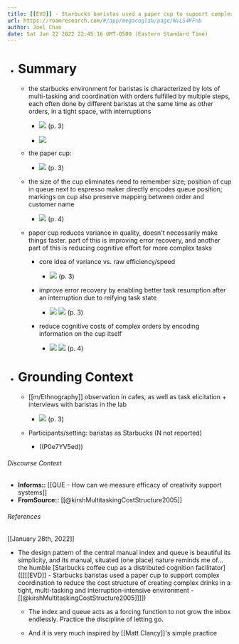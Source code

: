 ```yaml
---
title: [[EVD]] - Starbucks baristas used a paper cup to support complex coordination to reduce the cost structure of creating complex drinks in a tight, multi-tasking and interruption-intensive environment - [[@kirshMultitaskingCostStructure2005]]
url: https://roamresearch.com/#/app/megacoglab/page/WvLS4KFnb
author: Joel Chan
date: Sat Jan 22 2022 22:45:16 GMT-0500 (Eastern Standard Time)
---
```


- # Summary

    - the starbucks environment for baristas is characterized by lots of multi-tasking and coordination with orders fulfilled by multiple steps, each often done by different baristas at the same time as other orders, in a tight space, with interruptions

        - ![](https://firebasestorage.googleapis.com/v0/b/firescript-577a2.appspot.com/o/imgs%2Fapp%2Fmegacoglab%2FMNzP3v_AAw.png?alt=media&token=14d56f99-f452-409a-906b-a5c58cb7b0b1) (p. 3)

        - ![](https://firebasestorage.googleapis.com/v0/b/firescript-577a2.appspot.com/o/imgs%2Fapp%2Fmegacoglab%2FxB9nJa_BEI.png?alt=media&token=68c79463-9525-4794-8eb3-d782e0febb4f)

    - the paper cup:

        - ![](https://firebasestorage.googleapis.com/v0/b/firescript-577a2.appspot.com/o/imgs%2Fapp%2Fmegacoglab%2F4rF_3CuDn2.png?alt=media&token=f16bf228-4e92-432c-9c55-3301ab82ef5e) (p. 3)

    - the size of the cup eliminates need to remember size; position of cup in queue next to espresso maker directly encodes queue position; markings on cup also preserve mapping between order and customer name

        - ![](https://firebasestorage.googleapis.com/v0/b/firescript-577a2.appspot.com/o/imgs%2Fapp%2Fmegacoglab%2FozB51zxPiF.png?alt=media&token=8b2dd0dc-47a9-4040-a5f9-6145f9eb159d) (p. 4)

    - paper cup reduces variance in quality, doesn't necessarily make things faster. part of this is improving error recovery, and another part of this is reducing cognitive effort for more complex tasks

        - core idea of variance vs. raw efficiency/speed

            - ![](https://firebasestorage.googleapis.com/v0/b/firescript-577a2.appspot.com/o/imgs%2Fapp%2Fmegacoglab%2Fj0KwLCz7TH.png?alt=media&token=4ba85d95-80ed-4418-a4cf-efaf4d7eb35d) (p. 3)

        - improve error recovery by enabling better task resumption after an interruption due to reifying task state

            - ![](https://firebasestorage.googleapis.com/v0/b/firescript-577a2.appspot.com/o/imgs%2Fapp%2Fmegacoglab%2FLcXPwUEE65.png?alt=media&token=6fc51e53-c2bd-480b-8df4-53c8cc3a3a7f)
![](https://firebasestorage.googleapis.com/v0/b/firescript-577a2.appspot.com/o/imgs%2Fapp%2Fmegacoglab%2FP2FZI6kxPr.png?alt=media&token=51268cdc-de63-475a-bf2e-7e83cbf1276e) (p. 3)

        - reduce cognitive costs of complex orders by encoding information on the cup itself

            - ![](https://firebasestorage.googleapis.com/v0/b/firescript-577a2.appspot.com/o/imgs%2Fapp%2Fmegacoglab%2F8r3uBe0s_l.png?alt=media&token=b0e9b479-4861-4815-b9d8-b927c89eac03)
![](https://firebasestorage.googleapis.com/v0/b/firescript-577a2.appspot.com/o/imgs%2Fapp%2Fmegacoglab%2FdKWa5tQl3E.png?alt=media&token=5445ed98-4f0b-4484-a7b0-3fc2c5914498) (p. 4)
- # Grounding Context

    - [[m/Ethnography]] observation in cafes, as well as task elicitation + interviews with baristas in the lab

        - ![](https://firebasestorage.googleapis.com/v0/b/firescript-577a2.appspot.com/o/imgs%2Fapp%2Fmegacoglab%2FSuGncKTNKj.png?alt=media&token=069f1142-a2d0-4b04-903e-f54332ed523a) (p. 3)

    - Participants/setting: baristas as Starbucks (N not reported)

        - ((P0e7YV5ed))

###### Discourse Context

- **Informs::** [[QUE - How can we measure efficacy of creativity support systems]]
- **FromSource::** [[@kirshMultitaskingCostStructure2005]]

###### References

[[January 28th, 2022]]

- The design pattern of the central manual index and queue is beautiful its simplicity, and its manual, situated (one place) nature reminds me of... the humble [Starbucks coffee cup as a distributed cognition facilitator]([[[[EVD]] - Starbucks baristas used a paper cup to support complex coordination to reduce the cost structure of creating complex drinks in a tight, multi-tasking and interruption-intensive environment - [[@kirshMultitaskingCostStructure2005]]]])

    - The index and queue acts as a forcing function to not grow the inbox endlessly. Practice the discipline of letting go.

    - And it is very much inspired by [[Matt Clancy]]'s simple practice
